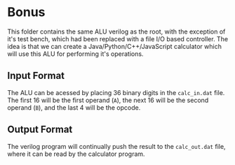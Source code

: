 # Bonus
This folder contains the same ALU verilog as the root, with the exception of it's test bench, which had been replaced with a file I/O based controller. The idea is that we can create a Java/Python/C++/JavaScript calculator which will use this ALU for performing it's operations. 

## Input Format
The ALU can be acessed by placing 36 binary digits in the `calc_in.dat` file. The first 16 will be the first operand (`A`), the next 16 will be the second operand (`B`), and the last 4 will be the opcode.

## Output Format
The verilog program will continually push the result to the `calc_out.dat` file, where it can be read by the calculator program.
